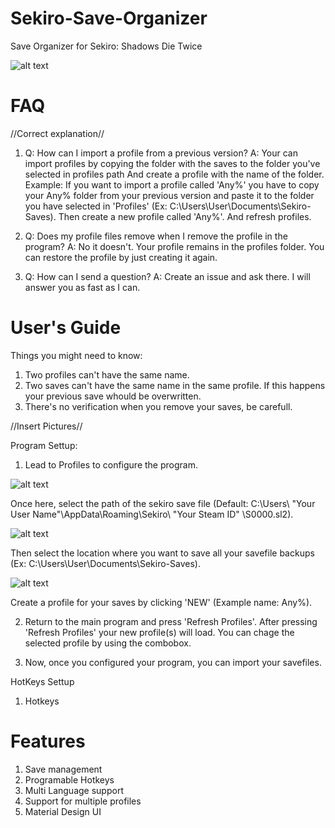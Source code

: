 # Sekiro-Save-Organizer
Save Organizer for Sekiro: Shadows Die Twice 

![alt text](https://github.com/PapaElGunmen/Sekiro-Save-Organizer/blob/master/SSO.png)

# FAQ
//Correct explanation//
1. Q: How can I import a profile from a previous version? A: Your can import profiles by copying the folder with the saves to the folder you've selected in profiles path And create a profile with the name of the folder. Example: If you want to import a profile called 'Any%' you have to copy your Any% folder from your previous version and paste it to the folder you have selected in 'Profiles' (Ex: C:\Users\User\Documents\Sekiro-Saves). Then create a new profile called 'Any%'. And refresh profiles.

2. Q: Does my profile files remove when I remove the profile in the program? A: No it doesn't. Your profile remains in the profiles folder. You can restore the profile by just creating it again.

3. Q: How can I send a question? A: Create an issue and ask there. I will answer you as fast as I can. 

# User's Guide
Things you might need to know:
1. Two profiles can't have the same name.
2. Two saves can't have the same name in the same profile. If this happens your previous save whould be overwritten.
3. There's no verification when you remove your saves, be carefull.

//Insert Pictures//

Program Settup:
1. Lead to Profiles to configure the program. 

![alt text](https://github.com/PapaElGunmen/Sekiro-Save-Organizer/blob/master/profiles.png)

Once here, select the path of the sekiro save file (Default: C:\Users\ "Your User Name"\AppData\Roaming\Sekiro\ "Your Steam ID" \S0000.sl2). 

![alt text](https://github.com/PapaElGunmen/Sekiro-Save-Organizer/blob/master/savefilepath.png)

Then select the location where you want to save all your savefile backups (Ex: C:\Users\User\Documents\Sekiro-Saves).

![alt text](https://github.com/PapaElGunmen/Sekiro-Save-Organizer/blob/master/profilepath.png)

Create a profile for your saves by clicking 'NEW' (Example name: Any%).

2. Return to the main program and press 'Refresh Profiles'. After pressing 'Refresh Profiles' your new profile(s) will load. You can chage the selected profile by using the combobox.

3. Now, once you configured your program, you can import your savefiles.

HotKeys Settup
1. Hotkeys

# Features
1. Save management
2. Programable Hotkeys
3. Multi Language support
4. Support for multiple profiles
5. Material Design UI
